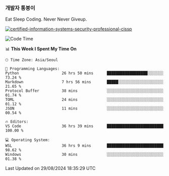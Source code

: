 ### 개발자 통붕이
Eat Sleep Coding.
Never Never Giveup.

[![certified-information-systems-security-professional-cissp](https://user-images.githubusercontent.com/44606727/157613689-acd84ec6-5f8f-4e79-89d9-a8d51f033634.png)](https://www.credly.com/badges/f394a010-85a0-450b-9136-8043af01d71c/public_url)

<!--START_SECTION:waka-->
![Code Time](http://img.shields.io/badge/Code%20Time-3%2C380%20hrs%2023%20mins-blue)

📊 **This Week I Spent My Time On** 

```text
🕑︎ Time Zone: Asia/Seoul

💬 Programming Languages: 
Python                   26 hrs 50 mins      ██████████████████░░░░░░░   73.24 % 
Markdown                 7 hrs 56 mins       █████░░░░░░░░░░░░░░░░░░░░   21.65 % 
Protocol Buffer          38 mins             ░░░░░░░░░░░░░░░░░░░░░░░░░   01.74 % 
TOML                     24 mins             ░░░░░░░░░░░░░░░░░░░░░░░░░   01.12 % 
JSON                     11 mins             ░░░░░░░░░░░░░░░░░░░░░░░░░   00.54 % 

🔥 Editors: 
VS Code                  36 hrs 39 mins      █████████████████████████   100.00 % 

💻 Operating System: 
WSL                      36 hrs 9 mins       █████████████████████████   98.62 % 
Windows                  30 mins             ░░░░░░░░░░░░░░░░░░░░░░░░░   01.38 % 
```


 Last Updated on 29/08/2024 18:35:29 UTC
<!--END_SECTION:waka-->
